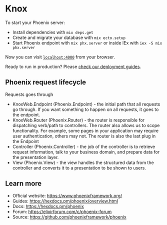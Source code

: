 # Knox

To start your Phoenix server:

* Install dependencies with `mix deps.get`
* Create and migrate your database with `mix ecto.setup`
* Start Phoenix endpoint with `mix phx.server` or inside IEx with `iex -S mix phx.server`

Now you can visit [`localhost:4000`](http://localhost:4000) from your browser.

Ready to run in production? Please [check our deployment guides](https://hexdocs.pm/phoenix/deployment.html).

## Phoenix request lifecycle

Requests goes through

* KnoxWeb.Endpoint (Phoenix.Endpoint) - the initial path that all requests go through. If you want something to happen on all requests, it goes to the endpoint.
* KnoxWeb.Router (Phoenix.Router) - the router is responsible for dispatching verb/path to controllers. The router also allows us to scope functionality. For example, some pages in your application may require user authentication, others may not. The router is also the last plug in the Endpoint
* Controller (Phoenix.Controller) - the job of the controller is to retrieve request information, talk to your business domain, and prepare data for the presentation layer.
* View (Phoenix.View) - the view handles the structured data from the controller and converts it to a presentation to be shown to users.

## Learn more

* Official website: https://www.phoenixframework.org/
* Guides: https://hexdocs.pm/phoenix/overview.html
* Docs: https://hexdocs.pm/phoenix
* Forum: https://elixirforum.com/c/phoenix-forum
* Source: https://github.com/phoenixframework/phoenix
